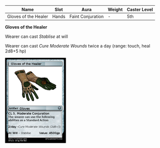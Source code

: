 
| Name            | Slot   | Aura                 | Weight | Caster Level |
| --------------- | ------ | -------------------- | ------ | ------------ |
| Gloves of the Healer | Hands | Faint Conjuration | -   | 5th         |

**Gloves of the Healer**

Wearer can cast _Stablise_ at will

Wearer can cast _Cure Moderate Wounds_ twice a day (range: touch, heal 2d8+5 hp)

![itemimage]

[itemimage]: /MagicItems/ItemArt/GlovesOfTheHealer.png
